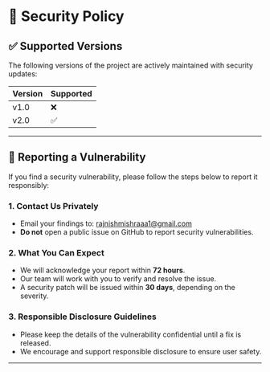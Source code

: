 # 🔐 Security Policy

## ✅ Supported Versions

The following versions of the project are actively maintained with security updates:

| Version | Supported |
| ------- | --------- |
| v1.0    | ❌         |
| v2.0    | ✅         |

---

## 📣 Reporting a Vulnerability

If you find a security vulnerability, please follow the steps below to report it responsibly:

### 1. Contact Us Privately

* Email your findings to: [rajnishmishraaa1@gmail.com](mailto:rajnishmishraaa1@gmail.com)
* **Do not** open a public issue on GitHub to report security vulnerabilities.

### 2. What You Can Expect

* We will acknowledge your report within **72 hours**.
* Our team will work with you to verify and resolve the issue.
* A security patch will be issued within **30 days**, depending on the severity.

### 3. Responsible Disclosure Guidelines

* Please keep the details of the vulnerability confidential until a fix is released.
* We encourage and support responsible disclosure to ensure user safety.

---